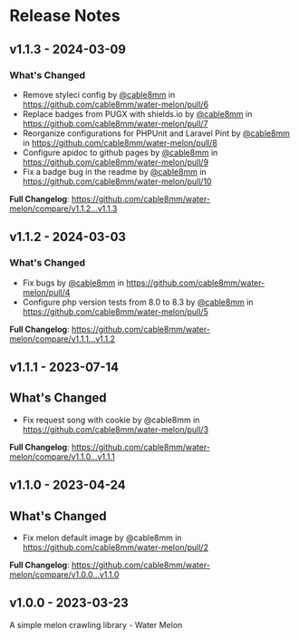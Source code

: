 # Release Notes

## v1.1.3 - 2024-03-09

### What's Changed

* Remove styleci config by [@cable8mm](https://github.com/cable8mm) in https://github.com/cable8mm/water-melon/pull/6
* Replace badges from PUGX with shields.io by [@cable8mm](https://github.com/cable8mm) in https://github.com/cable8mm/water-melon/pull/7
* Reorganize configurations for PHPUnit and Laravel Pint by [@cable8mm](https://github.com/cable8mm) in https://github.com/cable8mm/water-melon/pull/8
* Configure apidoc to github pages by [@cable8mm](https://github.com/cable8mm) in https://github.com/cable8mm/water-melon/pull/9
* Fix a badge bug in the readme by [@cable8mm](https://github.com/cable8mm) in https://github.com/cable8mm/water-melon/pull/10

**Full Changelog**: https://github.com/cable8mm/water-melon/compare/v1.1.2...v1.1.3

## v1.1.2 - 2024-03-03

### What's Changed

* Fix bugs by [@cable8mm](https://github.com/cable8mm) in https://github.com/cable8mm/water-melon/pull/4
* Configure php version tests from 8.0 to 8.3 by [@cable8mm](https://github.com/cable8mm) in https://github.com/cable8mm/water-melon/pull/5

**Full Changelog**: https://github.com/cable8mm/water-melon/compare/v1.1.1...v1.1.2

## v1.1.1 - 2023-07-14

## What's Changed

- Fix request song with cookie by @cable8mm in https://github.com/cable8mm/water-melon/pull/3

**Full Changelog**: https://github.com/cable8mm/water-melon/compare/v1.1.0...v1.1.1

## v1.1.0 - 2023-04-24

## What's Changed

- Fix melon default image by @cable8mm in https://github.com/cable8mm/water-melon/pull/2

**Full Changelog**: https://github.com/cable8mm/water-melon/compare/v1.0.0...v1.1.0

## v1.0.0 - 2023-03-23

A simple melon crawling library - Water Melon
